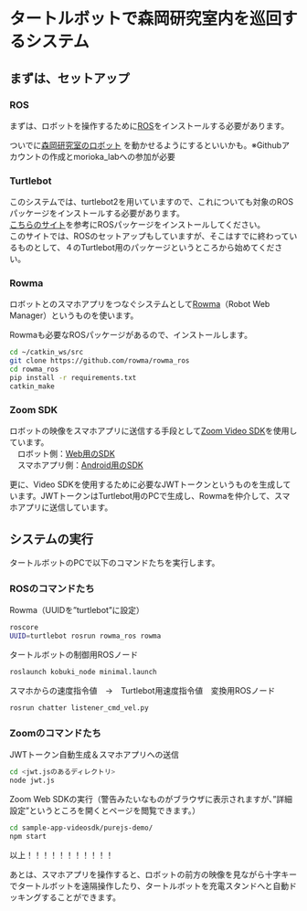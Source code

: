 # タートルボットで森岡研究室内を巡回するシステム
## まずは、セットアップ

### ROS
まずは、ロボットを操作するために[ROS](http://wiki.ros.org/ja)をインストールする必要があります。

ついでに[森岡研究室のロボット](https://github.com/morioka-lab/ros-instruction) を動かせるようにするといいかも。※Githubアカウントの作成とmorioka_labへの参加が必要


### Turtlebot
このシステムでは、turtlebot2を用いていますので、これについても対象のROSパッケージをインストールする必要があります。  
[こちらのサイト](https://qiita.com/s_makinaga/items/0547ae13f8f4687538e4)を参考にROSパッケージをインストールしてください。  
このサイトでは、ROSのセットアップもしていますが、そこはすでに終わっているものとして、４のTurtlebot用のパッケージというところから始めてください。

### Rowma
ロボットとのスマホアプリをつなぐシステムとして[Rowma](https://github.com/rowma)（Robot Web Manager）というものを使います。
  
Rowmaも必要なROSパッケージがあるので、インストールします。

```sh
cd ~/catkin_ws/src
git clone https://github.com/rowma/rowma_ros
cd rowma_ros
pip install -r requirements.txt
catkin_make
```
### Zoom SDK
ロボットの映像をスマホアプリに送信する手段として[Zoom Video SDK](https://marketplace.zoom.us/docs/sdk/video/introduction/)を使用しています。  
　ロボット側：[Web用のSDK](https://marketplace.zoom.us/docs/sdk/video/web/)  
　スマホアプリ側：[Android用のSDK](https://marketplace.zoom.us/docs/sdk/video/android/)  

更に、Video SDKを使用するために必要なJWTトークンというものを生成しています。JWTトークンはTurtlebot用のPCで生成し、Rowmaを仲介して、スマホアプリに送信しています。

## システムの実行
タートルボットのPCで以下のコマンドたちを実行します。

### ROSのコマンドたち
Rowma（UUIDを”turtlebot”に設定）
```sh
roscore
UUID=turtlebot rosrun rowma_ros rowma
```
タートルボットの制御用ROSノード
```sh
roslaunch kobuki_node minimal.launch
```
スマホからの速度指令値　→　Turtlebot用速度指令値　変換用ROSノード
```sh
rosrun chatter listener_cmd_vel.py
```
### Zoomのコマンドたち
JWTトークン自動生成＆スマホアプリへの送信
```sh
cd <jwt.jsのあるディレクトリ>
node jwt.js
```
Zoom Web SDKの実行（警告みたいなものがブラウザに表示されますが、”詳細設定”というところを開くとページを閲覧できます。）
```sh
cd sample-app-videosdk/purejs-demo/
npm start
```
以上！！！！！！！！！！！

あとは、スマホアプリを操作すると、ロボットの前方の映像を見ながら十字キーでタートルボットを遠隔操作したり、タートルボットを充電スタンドへと自動ドッキングすることができます。
